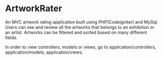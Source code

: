 # ArtworkRater

An MVC artwork rating application built using PHP(Codeigniter) and MySql. 
Users can see and review all the artworks that belongs to an exhibition or an artist.
Artworks can be filtered and sorted based on many different fields.

In order to view controllers, models or views, go to application/controllers, application/models, application/views.
